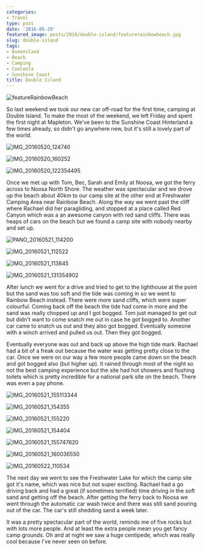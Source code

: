 ```yaml
---
categories:
- Travel
type: post
date: '2016-05-29'
featured_image: posts/2016/double-island/featurerainbowbeach.jpg
slug: double-island
tags:
- Queensland
- Beach
- Camping
- Cooloola
- Sunshine Coast
title: Double Island
---
```


![featureRainbowBeach](featurerainbowbeach.jpg)

So last weekend we took our new car off-road for the first time, camping at Double Island. To make the most of the weekend, we left Friday and spent the first night at Mapleton. We've been to the Sunshine Coast Hinterland a few times already, so didn't go anywhere new, but it's still a lovely part of the world.

![IMG_20160520_124740](img_20160520_124740.jpg "Endeavour Prize Home")

![IMG_20160520_160252](img_20160520_160252.jpg "Mapleton Falls National Park")

![IMG_20160520_122354495](img_20160520_122354495.jpg)

Once we met up with Tom, Bec, Sarah and Emily at Noosa, we got the ferry across to Noosa North Shore. The weather was spectacular and we drove up the beach about 40km to our camp site at the other end at Freshwater Camping Area near Rainbow Beach. Along the way we went past the cliff where Rachael did her paragliding, and stopped at a place called Red Canyon which was a an awesome canyon with red sand cliffs. There was heaps of cars on the beach but we found a camp site with nobody nearby and set up.

![PANO_20160521_114200](pano_20160521_114200.jpg)

![IMG_20160521_112522](img_20160521_112522.jpg)

![IMG_20160521_113845](img_20160521_113845.jpg)

![IMG_20160521_131354902](img_20160521_131354902.jpg)

After lunch we went for a drive and tried to get to the lighthouse at the point but the sand was too soft and the tide was coming in so we went to Rainbow Beach instead. There were more sand cliffs, which were super colourful. Coming back off the beach the tide had come in more and the sand was really chopped up and I got bogged. Tom just managed to get out but didn't want to come snatch me out in case he got bogged to. Another car came to snatch us out and they also got bogged. Eventually someone with a winch arrived and pulled us out. Then they got bogged.

Eventually everyone was out and back up above the high tide mark. Rachael had a bit of a freak out because the water was getting pretty close to the car. Once we were on our way a few more people came down on the beach and got bogged also (but higher up). It rained through most of the night so not the best camping experience but the site had hot showers and flushing toilets which is pretty incredible for a national park site on the beach. There was even a pay phone.

![IMG_20160521_155113344](img_20160521_155113344.jpg)

![IMG_20160521_154355](img_20160521_154355.jpg)

![IMG_20160521_155220](img_20160521_155220.jpg)

![IMG_20160521_154404](img_20160521_154404.jpg)

![IMG_20160521_155747620](img_20160521_155747620.jpg)

![IMG_20160521_160036550](img_20160521_160036550.jpg)

![IMG_20160522_110534](img_20160522_110534.jpg)

The next day we went to see the Freshwater Lake for which the camp site got it's name, which was nice but not super exciting. Rachael had a go driving back and had a great (if sometimes terrified) time driving in the soft sand and getting off the beach. After getting the ferry back to Noosa we went through the automatic car wash twice and there was still sand pouring out of the car. The car's still shedding sand a week later.

It was a pretty spectacular part of the world, reminds me of five rocks but with lots more people. And at least the extra people mean you get fancy camp grounds. Oh and at night we saw a huge centipede, which was really cool because I've never seen on before.